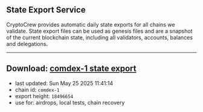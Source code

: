 ## State Export Service
CryptoCrew provides automatic daily state exports for all chains we validate. State export files can be used as genesis files and are a snapshot of the current blockchain state, including all validators, accounts, balances and delegations.

---
**Download: [comdex-1 state export](https://dl-eu2.ccvalidators.com/SERVICE/comdex/comdex-1_export_18496654.json)**
---

- last updated: Sun May 25 2025 11:41:14
- chain id: `comdex-1`
- export height: `18496654`
- use for: airdrops, local tests, chain recovery
